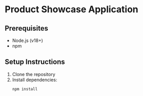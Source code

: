 # Product Showcase Application

## Prerequisites
- Node.js (v18+)
- npm

## Setup Instructions
1. Clone the repository
2. Install dependencies:
   ```bash
   npm install
